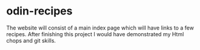# odin-recipes
The website will consist of a main index page which will have links to a few recipes.
After finishing this project I would have demonstrated my Html chops and git skills.